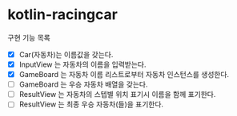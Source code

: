 # kotlin-racingcar

구현 기능 목록
- [x] Car(자동차)는 이름값을 갖는다.
- [x] InputView 는 자동차의 이름을 입력받는다.
- [x] GameBoard 는 자동차 이름 리스트로부터 자동차 인스턴스를 생성한다.
- [ ] GameBoard 는 우승 자동차 배열을 갖는다.
- [ ] ResultView 는 자동차의 스텝별 위치 표기시 이름을 함께 표기한다. 
- [ ] ResultView 는 최종 우승 자동차(들)을 표기한다.
